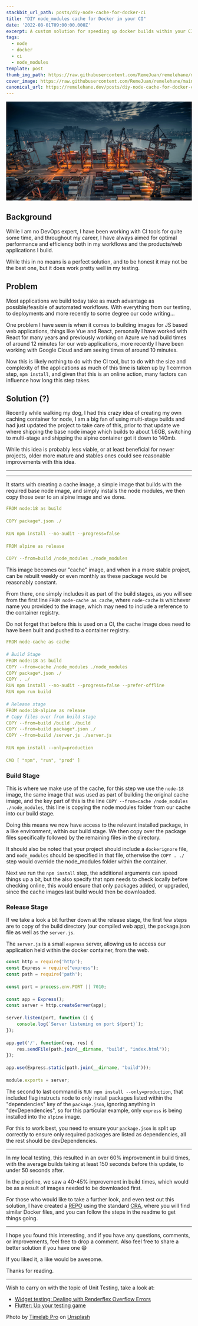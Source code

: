 ```yaml
---
stackbit_url_path: posts/diy-node-cache-for-docker-ci
title: "DIY node_modules cache for Docker in your CI"
date: '2022-08-01T09:00:00.000Z'
excerpt: A custom solution for speeding up docker builds within your CI using a custom node_modules cache container.
tags:
  - node
  - docker
  - ci
  - node_modules
template: post
thumb_img_path: https://raw.githubusercontent.com/RemeJuan/remelehane/main/2022/07/upgit_20220727_1658922123.webp
cover_image: https://raw.githubusercontent.com/RemeJuan/remelehane/main/2022/07/upgit_20220727_1658922123.webp
canonical_url: https://remelehane.dev/posts/diy-node-cache-for-docker-ci
---
```


![timelab-pro-yx20mpDyr2I-unsplash](https://raw.githubusercontent.com/RemeJuan/remelehane/main/2022/07/upgit_20220727_1658922123.webp)

## Background

While I am no DevOps expert, I have been working with CI tools for quite some time, and throughout my career, I have always aimed for optimal performance and efficiency both in my workflows and the products/web applications I build.

While this in no means is a perfect solution, and to be honest it may not be the best one, but it does work pretty well in my testing.

## Problem

Most applications we build today take as much advantage as possible/feasible of automated workflows. With everything from our testing, to deployments and more recently to some degree our code writing...

One problem I have seen is when it comes to building images for JS based web applications, things like Vue and React, personally I have worked with React for many years and previously working on Azure we had build times of around 12 minutes for our web applications, more recently I have been working with Google Cloud and am seeing times of around 10 minutes.

Now this is likely nothing to do with the CI tool, but to do with the size and complexity of the applications as much of this time is taken up by 1 common step, `npm install`, and given that this is an online action, many factors can influence how long this step takes.

## Solution (?)

Recently while walking my dog, I had this crazy idea of creating my own caching container for node, I am a big fan of using multi-stage builds and had just updated the project to take care of this, prior to that update we where shipping the base node image which builds to about 1.6GB, switching to multi-stage and shipping the alpine container got it down to 140mb.

While this idea is probably less viable, or at least beneficial for newer projects, older more mature and stables ones could see reasonable improvements with this idea.

---

---

It starts with creating a cache image, a simple image that builds with the required base node image, and simply installs the node modules, we then copy those over to an alpine image and we done.

```yaml
FROM node:18 as build

COPY package*.json ./

RUN npm install --no-audit --progress=false

FROM alpine as release

COPY --from=build /node_modules ./node_modules
```

This image becomes our "cache" image, and when in a more stable project, can be rebuilt weekly or even monthly as these package would be reasonably constant.

From there, one simply includes it as part of the build stages, as you will see from the first line `FROM node-cache as cache`, where `node-cache` is whichever name you provided to the image, which may need to include a reference to the container registry.

Do not forget that before this is used on a CI, the cache image does need to have been built and pushed to a container registry.

```yaml
FROM node-cache as cache

# Build Stage
FROM node:18 as build
COPY --from=cache /node_modules ./node_modules
COPY package*.json ./
COPY . ./
RUN npm install --no-audit --progress=false --prefer-offline
RUN npm run build

# Release stage
FROM node:18-alpine as release
# Copy files over from build stage
COPY --from=build /build ./build
COPY --from=build package*.json ./
COPY --from=build /server.js ./server.js

RUN npm install --only=production

CMD [ "npm", "run", "prod" ]
```

### Build Stage

This is where we make use of the cache, for this step we use the `node-18` image, the same image that was used as part of building the original cache image, and the key part of this is the line `COPY --from=cache /node_modules ./node_modules`, this line is copying the node modules folder from our cache into our build stage.

Doing this means we now have access to the relevant installed package, in a like environment, within our build stage. We then copy over the package files specifically followed by the remaining files in the directory.

It should also be noted that your project should include a `dockerignore` file, and `node_modules` should be specified in that file, otherwise the `COPY . ./` step would override the node_modules folder within the container.

Next we run the `npm install` step, the additional arguments can speed things up a bit, but the also specify that npm needs to check locally before checking online, this would ensure that only packages added, or upgraded, since the cache images last build would then be downloaded.

### Release Stage

If we take a look a bit further down at the release stage, the first few steps are to copy of the build directory (our compiled web app), the package.json file as well as the `server.js`.

The `server.js` is a small `express` server, allowing us to access our application held within the docker container, from the web.

```js
const http = require('http');
const Express = require("express");
const path = require('path');

const port = process.env.PORT || 7010;

const app = Express();
const server = http.createServer(app);

server.listen(port, function () {
    console.log(`Server listening on port ${port}`);
});

app.get('/', function(req, res) {
    res.sendFile(path.join(__dirname, "build", "index.html"));
});

app.use(Express.static(path.join(__dirname, "build")));

module.exports = server;
```

The second to last command is `RUN npm install --only=production`, that included flag instructs node to only install packages listed within the "dependencies" key of the `package.json`, ignoring anything in "devDependencies", so for this particular example, only `express` is being installed into the `alpine` image.

For this to work best, you need to ensure your `package.json` is split up correctly to ensure only required packages are listed as dependencies, all the rest should be devDependencies.

---

In my local testing, this resulted in an over 60% improvement in build times, with the average builds taking at least 150 seconds before this update, to under 50 seconds after.

In the pipeline, we saw a 40-45% improvement in build times, which would be as a result of images needed to be downloaded first.

For those who would like to take a further look, and even test out this solution, I have created a [REPO](https://github.com/RemeJuan/docker-cache-example) using the standard [CRA](http://create-react-app.dev), where you will find similar Docker files, and you can follow the steps in the readme to get things going.

---

I hope you found this interesting, and if you have any questions, comments, or improvements, feel free to drop a comment. Also feel free to share a better solution if you have one :smile:

If you liked it, a like would be awesome.

Thanks for reading.

---

Wish to carry on with the topic of Unit Testing, take a look at:

- [Widget testing: Dealing with Renderflex Overflow Errors](https://remelehane.dev/posts/widget-testing-rendeflex-overflow/)
- [Flutter: Up your testing game](https://remelehane.dev/posts/up-your-testing-game/)

Photo by [Timelab Pro](https://unsplash.com/@timelabpro?utm_source=unsplash&utm_medium=referral&utm_content=creditCopyText) on [Unsplash](https://unsplash.com/s/photos/container?utm_source=unsplash&utm_medium=referral&utm_content=creditCopyText)
